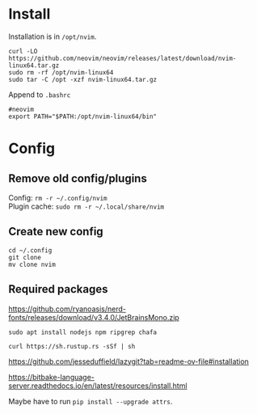 # Install

Installation is in `/opt/nvim`.
```
curl -LO https://github.com/neovim/neovim/releases/latest/download/nvim-linux64.tar.gz
sudo rm -rf /opt/nvim-linux64
sudo tar -C /opt -xzf nvim-linux64.tar.gz
```
Append to `.bashrc`
```
#neovim
export PATH="$PATH:/opt/nvim-linux64/bin"
```

# Config

## Remove old config/plugins
Config: `rm -r ~/.config/nvim`  
Plugin cache: `sudo rm -r ~/.local/share/nvim`

## Create new config

```
cd ~/.config
git clone
mv clone nvim
```

## Required packages

https://github.com/ryanoasis/nerd-fonts/releases/download/v3.4.0/JetBrainsMono.zip

`sudo apt install nodejs npm ripgrep chafa`

`curl https://sh.rustup.rs -sSf | sh`

https://github.com/jesseduffield/lazygit?tab=readme-ov-file#installation

https://bitbake-language-server.readthedocs.io/en/latest/resources/install.html

Maybe have to run `pip install --upgrade attrs`.
